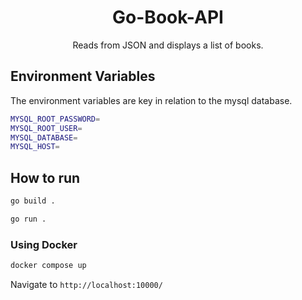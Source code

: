 <h1 align="center">Go-Book-API</h1>

<p align="center">
Reads from JSON and displays a list of books. 
</p>

## Environment Variables
The environment variables are key in relation to the mysql database.

```bash
MYSQL_ROOT_PASSWORD=
MYSQL_ROOT_USER=
MYSQL_DATABASE=
MYSQL_HOST=
```
## How to run

```bash
go build . 

go run . 
```
### Using Docker

```bash
docker compose up
```


Navigate to `http://localhost:10000/`
